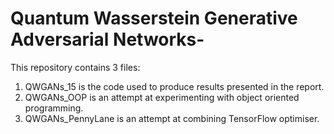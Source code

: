 # Quantum Wasserstein Generative Adversarial Networks-

This repository contains 3 files: 
1) QWGANs_15 is the code used to produce results presented in the report. 
2) QWGANs_OOP is an attempt at experimenting with object oriented programming. 
3) QWGANs_PennyLane is an attempt at combining TensorFlow optimiser.

